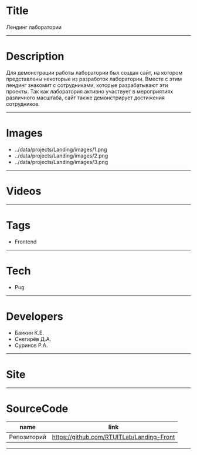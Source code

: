 # Title

Лендинг лаборатории

---

# Description


Для демонстрации работы лаборатории был создан сайт, на котором представлены некоторые из разработок лаборатории. Вместе с этим лендинг знакомит с сотрудниками, которые разрабатывают эти проекты. Так как лаборатория активно участвует в мероприятиях различного масштаба, сайт также демонстрирует достижения сотрудников.

---

# Images

- ../data/projects/Landing/images/1.png
- ../data/projects/Landing/images/2.png
- ../data/projects/Landing/images/3.png

---

# Videos

---

# Tags

- Frontend

---

# Tech

- Pug

---

# Developers

- Баикин К.Е.
- Снегирёв Д.А.
- Суринов Р.А.

---

# Site

---

# SourceCode

| name                         | link                                      |
| ---------------------------- | ----------------------------------------- |
| Репозиторий                  | https://github.com/RTUITLab/Landing-Front |

---
